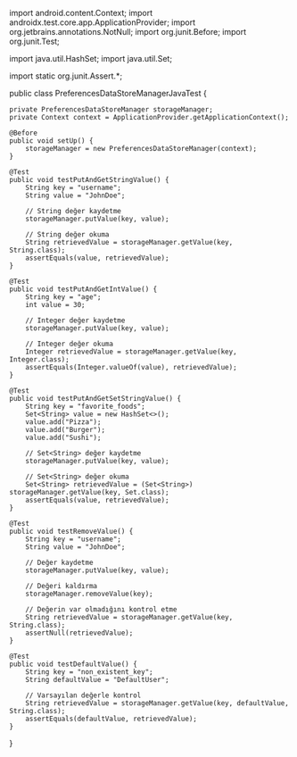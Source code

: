 import android.content.Context;
import androidx.test.core.app.ApplicationProvider;
import org.jetbrains.annotations.NotNull;
import org.junit.Before;
import org.junit.Test;

import java.util.HashSet;
import java.util.Set;

import static org.junit.Assert.*;

public class PreferencesDataStoreManagerJavaTest {

    private PreferencesDataStoreManager storageManager;
    private Context context = ApplicationProvider.getApplicationContext();

    @Before
    public void setUp() {
        storageManager = new PreferencesDataStoreManager(context);
    }

    @Test
    public void testPutAndGetStringValue() {
        String key = "username";
        String value = "JohnDoe";

        // String değer kaydetme
        storageManager.putValue(key, value);

        // String değer okuma
        String retrievedValue = storageManager.getValue(key, String.class);
        assertEquals(value, retrievedValue);
    }

    @Test
    public void testPutAndGetIntValue() {
        String key = "age";
        int value = 30;

        // Integer değer kaydetme
        storageManager.putValue(key, value);

        // Integer değer okuma
        Integer retrievedValue = storageManager.getValue(key, Integer.class);
        assertEquals(Integer.valueOf(value), retrievedValue);
    }

    @Test
    public void testPutAndGetSetStringValue() {
        String key = "favorite_foods";
        Set<String> value = new HashSet<>();
        value.add("Pizza");
        value.add("Burger");
        value.add("Sushi");

        // Set<String> değer kaydetme
        storageManager.putValue(key, value);

        // Set<String> değer okuma
        Set<String> retrievedValue = (Set<String>) storageManager.getValue(key, Set.class);
        assertEquals(value, retrievedValue);
    }

    @Test
    public void testRemoveValue() {
        String key = "username";
        String value = "JohnDoe";

        // Değer kaydetme
        storageManager.putValue(key, value);

        // Değeri kaldırma
        storageManager.removeValue(key);

        // Değerin var olmadığını kontrol etme
        String retrievedValue = storageManager.getValue(key, String.class);
        assertNull(retrievedValue);
    }

    @Test
    public void testDefaultValue() {
        String key = "non_existent_key";
        String defaultValue = "DefaultUser";

        // Varsayılan değerle kontrol
        String retrievedValue = storageManager.getValue(key, defaultValue, String.class);
        assertEquals(defaultValue, retrievedValue);
    }
}
